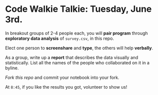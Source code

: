 # Code Walkie Talkie: Tuesday, June 3rd. 

In breakout groups of 2-4 people each, you will **pair program** through **exploratory data analysis** of `survey.csv`, in this repo. 

Elect one person to **screenshare** and **type**, the others will help **verbally**. 

As a group, write up a **report** that describes the data visually and statistically. List all the names of the people who collaborated on it in a byline. 

_Fork this repo_ and commit your notebook into your fork.

At `8:45`, if you like the results you got, volunteer to show us!  
